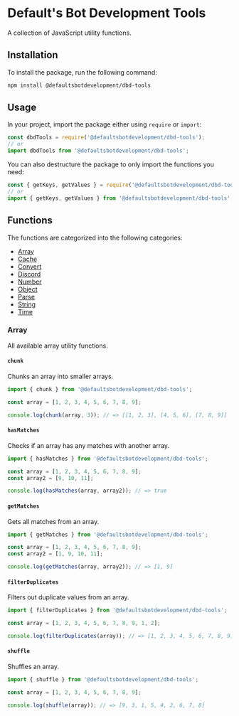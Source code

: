 # Default's Bot Development Tools

A collection of JavaScript utility functions.

## Installation

To install the package, run the following command:

```bash
npm install @defaultsbotdevelopment/dbd-tools
```

## Usage

In your project, import the package either using `require` or `import`:

```js
const dbdTools = require('@defaultsbotdevelopment/dbd-tools');
// or
import dbdTools from '@defaultsbotdevelopment/dbd-tools';
```

You can also destructure the package to only import the functions you need:

```js
const { getKeys, getValues } = require('@defaultsbotdevelopment/dbd-tools');
// or
import { getKeys, getValues } from '@defaultsbotdevelopment/dbd-tools';
```

## Functions

The functions are categorized into the following categories:

- [Array](#array)
- [Cache](#cache)
- [Convert](#convert)
- [Discord](#discord)
- [Number](#number)
- [Object](#object)
- [Parse](#parse)
- [String](#string)
- [Time](#time)

### Array

All available array utility functions.

#### `chunk`

Chunks an array into smaller arrays.

```js
import { chunk } from '@defaultsbotdevelopment/dbd-tools';

const array = [1, 2, 3, 4, 5, 6, 7, 8, 9];

console.log(chunk(array, 3)); // => [[1, 2, 3], [4, 5, 6], [7, 8, 9]]
```

#### `hasMatches`

Checks if an array has any matches with another array.

```js
import { hasMatches } from '@defaultsbotdevelopment/dbd-tools';

const array = [1, 2, 3, 4, 5, 6, 7, 8, 9];
const array2 = [9, 10, 11];

console.log(hasMatches(array, array2)); // => true
```

#### `getMatches`

Gets all matches from an array.

```js
import { getMatches } from '@defaultsbotdevelopment/dbd-tools';

const array = [1, 2, 3, 4, 5, 6, 7, 8, 9];
const array2 = [1, 9, 10, 11];

console.log(getMatches(array, array2)); // => [1, 9]
```

#### `filterDuplicates`

Filters out duplicate values from an array.

```js
import { filterDuplicates } from '@defaultsbotdevelopment/dbd-tools';

const array = [1, 2, 3, 4, 5, 6, 7, 8, 9, 1, 2];

console.log(filterDuplicates(array)); // => [1, 2, 3, 4, 5, 6, 7, 8, 9]
```

#### `shuffle`

Shuffles an array.

```js
import { shuffle } from '@defaultsbotdevelopment/dbd-tools';

const array = [1, 2, 3, 4, 5, 6, 7, 8, 9];

console.log(shuffle(array)); // => [9, 3, 1, 5, 4, 2, 6, 7, 8]
```
